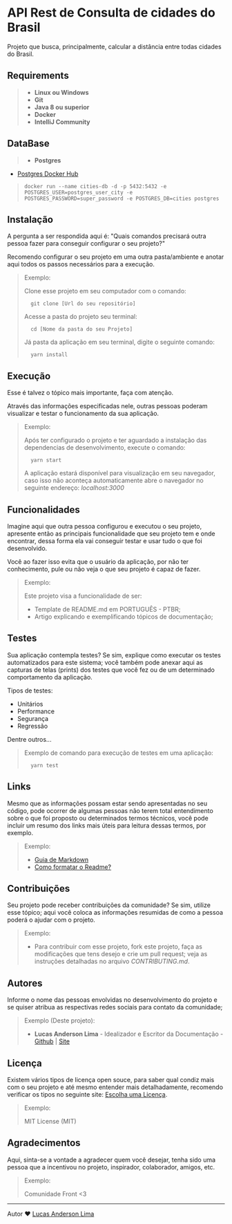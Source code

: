 # API Rest de Consulta de cidades do Brasil

Projeto que busca, principalmente, calcular a distância entre todas cidades do Brasil. 

## Requirements
> - **Linux ou Windows**
> - **Git**
> - **Java 8 ou superior**
> - **Docker**
> - **IntelliJ Community**

## DataBase
> - **Postgres**
- [Postgres Docker Hub](https://hub.docker.com/_/postgres)

> ```
> docker run --name cities-db -d -p 5432:5432 -e POSTGRES_USER=postgres_user_city -e POSTGRES_PASSWORD=super_password -e POSTGRES_DB=cities postgres
> ```






## Instalação

A pergunta a ser respondida aqui é: "Quais comandos precisará outra pessoa fazer para conseguir configurar o seu projeto?"

Recomendo configurar o seu projeto em uma outra pasta/ambiente e anotar aqui todos os passos necessários para a execução.

> Exemplo:
>
> Clone esse projeto em seu computador com o comando:
> ```
> 	git clone [Url do seu repositório]
> ```
> Acesse a pasta do projeto seu terminal:
> ```
> 	cd [Nome da pasta do seu Projeto]
> ```
> Já pasta da aplicação em seu terminal, digite o seguinte comando:
> ```
> 	yarn install
> ```

## Execução

Esse é talvez o tópico mais importante, faça com atenção.

Através das informações especificadas nele, outras pessoas poderam visualizar e testar o funcionamento da sua aplicação.

> Exemplo: 
>
> Após ter configurado o projeto e ter aguardado a instalação das dependencias de desenvolvimento, execute o comando:
> ```
> 	yarn start
> ```
> A aplicação estará disponível para visualização em seu navegador, caso isso não aconteça automaticamente abre o navegador no seguinte endereço: _localhost:3000_

## Funcionalidades

Imagine aqui que outra pessoa configurou e executou o seu projeto, apresente então as principais funcionalidade que seu projeto tem e onde encontrar, dessa forma ela vai conseguir testar e usar tudo o que foi desenvolvido.

Você ao fazer isso evita que o usuário da aplicação, por não ter conhecimento, pule ou não veja o que seu projeto é capaz de fazer.

> Exemplo: 
>
> Este projeto visa a funcionalidade de ser: 
> - Template de README.md em PORTUGUÊS - PTBR;
> - Artigo explicando e exemplificando tópicos de documentação;


## Testes

Sua aplicação contempla testes? Se sim, explique como executar os testes automatizados para este sistema; você também pode anexar aqui as capturas de telas (prints) dos testes que você fez ou de um determinado comportamento da aplicação.

Tipos de testes: 
- Unitários
- Performance
- Segurança
- Regressão

Dentre outros...
> Exemplo de comando para execução de testes em uma aplicação:
> ```
> 	yarn test
> ```

## Links

Mesmo que as informações possam estar sendo apresentadas no seu código, pode ocorrer de algumas pessoas não terem total entendimento sobre o que foi proposto ou determinados termos técnicos, você pode incluir um resumo dos links mais úteis para leitura dessas termos, por exemplo.

> Exemplo: 
> - [Guia de Markdown](https://docs.pipz.com/central-de-ajuda/learning-center/guia-basico-de-markdown#open)
> - [Como formatar o Readme?](https://medium.com/@raullesteves/github-como-fazer-um-readme-md-bonit%C3%A3o-c85c8f154f8#:~:text=md%20%C3%A9%20um%20arquivo%20markdown,tags%20tamb%C3%A9m%20funcionam%2C%20veremos%20adiante.&text=Basta%20copiar%20o%20que%20o,e%20colar%20no%20README.md.)


## Contribuições

Seu projeto pode receber contribuições da comunidade? Se sim, utilize esse tópico;
aqui você coloca as informações resumidas de como a pessoa poderá o ajudar com o projeto.

> Exemplo:
> - Para contribuir com esse projeto, fork este projeto, faça as modificações que tens desejo e crie um pull request; veja as instruções detalhadas no arquivo _CONTRIBUTING.md_.

## Autores

Informe o nome das pessoas envolvidas no desenvolvimento do projeto e se quiser atribua as respectivas redes sociais para contato da comunidade;

> Exemplo (Deste projeto):
> - **Lucas Anderson Lima** - Idealizador e Escritor da Documentação - [Github](https://github.com/LuAnderson) | [Site](http://lucasanderson.com.br/)


## Licença 

Existem vários tipos de licença open souce, para saber qual condiz mais com o seu projeto e até mesmo entender mais detalhadamente, recomendo verificar os tipos no seguinte site: [Escolha uma Licença](http://escolhaumalicenca.com.br/).

> Exemplo: 
> 
> MIT License (MIT)

## Agradecimentos 

Aqui, sinta-se a vontade a agradecer quem você desejar, tenha sido uma pessoa que a incentivou no projeto, inspirador, colaborador, amigos, etc.  

> Exemplo: 
> 
> Comunidade Front <3

---
Autor ❤ [Lucas Anderson Lima](http://lucasanderson.com.br/)
